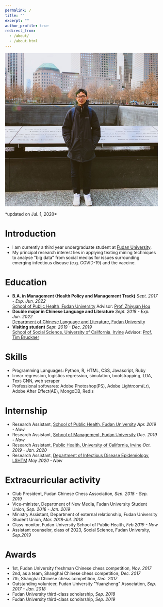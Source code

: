 ```yaml
---
permalink: /
title: ""
excerpt: ""
author_profile: true
redirect_from: 
  - /about/
  - /about.html
---
```


<p align="center">
  <img src="https://raw.githubusercontent.com/cv-xinyuzhou/cv-xinyuzhou.github.io/master/files/XZHOU_.jpg" alt="Photo" style="width: 750px;"/> 
</p>
 *updated on Jul. 1, 2020*

# Introduction
* I am currently a third year undergraduate student at [Fudan University](https://www.fudan.edu.cn/en/main.psp).
* My principal research interest lies in applying texting mining techniques to analyse "big data" from social medias for issues surrounding emerging infectious disease (e.g. COVID-19) and the vaccine.

# Education
* **B.A. in Management (Health Policy and Management Track)** *Sept. 2017 - Exp. Jun. 2022* <br>
[School of Public Health, Fudan University](http://sph.fudan.edu.cn/) Advisor: [Prof. Zhiyuan Hou](http://sph.fudan.edu.cn/t/150)<br>
* **Double major in Chinese Language and Literature** *Sept. 2018 - Exp. Jun. 2022* <br>
[Department of Chinese Language and Literature, Fudan University](http://chinese.fudan.edu.cn/_t1959/main.psp)<br>
* **Visiting student** *Sept. 2019 - Dec. 2019 <br>*
[School of Social Science, University of California, Irvine](https://www.socsci.uci.edu/)
Advisor: [Prof. Tim Bruckner](https://faculty.sites.uci.edu/bruckner/)

# Skills
* Programming Languages: Python, R, HTML, CSS, Javascript, Ruby <br>
* linear regression, logistics regression, simulation, bootstrapping, LDA, Text-CNN, web scraper <br>
* Professional softwares: Adobe Photoshop(PS), Adobe Lightroom(Lr), Adobe After Effect(AE), MongoDB, Redis <br>

# Internship
* Research Assistant, [School of Public Health, Fudan University](http://sph.fudan.edu.cn/) *Apr. 2019 - Now* <br>
* Research Assistant, [School of Management, Fudan University](https://www.fdsm.fudan.edu.cn/en/) *Dec. 2019 - Now* <br>
* Research Assistant, [Public Health, University of California, Irvine](http://publichealth.uci.edu/ph/_home/) *Oct. 2019 - Jan. 2020* <br>
* Research Assistant, [Department of Infectious Disease Epidemiology, LSHTM](https://www.lshtm.ac.uk/research/faculties/eph/ide) *May 2020 - Now* <br>

# Extracurricular activity
* Club President, Fudan Chinese Chess Association, *Sep. 2018 - Sep. 2019*
* Vice-minister, Department of New Media, Fudan University Student Union, *Sep. 2018 - Jan. 2019*
* Ministry Assistant, Department of external relationship, Fudan University Student Union, *Mar. 2018-Jul. 2018*
* Class monitor, Fudan University School of Public Health, *Feb 2019 - Now*
* Assistant counselor, class of 2023, Social Science, Fudan University, *Sep.2019*

# Awards
* 1st, Fudan University freshman Chinese chess competition, *Nov. 2017*
* 2nd, as a team, Shanghai Chinese chess competition, *Dec. 2017*
* 7th, Shanghai Chinese chess competition, *Dec. 2017*
* Outstanding volunteer, Fudan University "Yuanzheng" Association, *Sep. 2017 - Jan. 2018*
* Fudan University third-class scholarship, *Sep. 2018*
* Fudan University third-class scholarship, *Sep. 2019*
